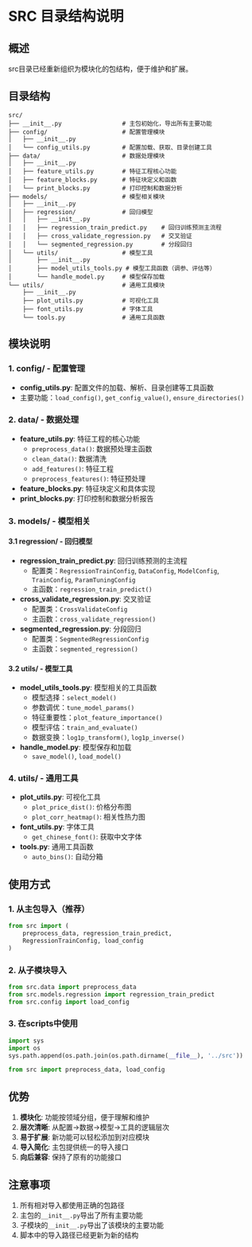 # SRC 目录结构说明

## 概述
src目录已经重新组织为模块化的包结构，便于维护和扩展。

## 目录结构
```
src/
├── __init__.py                 # 主包初始化，导出所有主要功能
├── config/                     # 配置管理模块
│   ├── __init__.py
│   └── config_utils.py         # 配置加载、获取、目录创建工具
├── data/                       # 数据处理模块
│   ├── __init__.py
│   ├── feature_utils.py        # 特征工程核心功能
│   ├── feature_blocks.py       # 特征块定义和函数
│   └── print_blocks.py         # 打印控制和数据分析
├── models/                     # 模型相关模块
│   ├── __init__.py
│   ├── regression/             # 回归模型
│   │   ├── __init__.py
│   │   ├── regression_train_predict.py    # 回归训练预测主流程
│   │   ├── cross_validate_regression.py   # 交叉验证
│   │   └── segmented_regression.py        # 分段回归
│   └── utils/                  # 模型工具
│       ├── __init__.py
│       ├── model_utils_tools.py # 模型工具函数（调参、评估等）
│       └── handle_model.py     # 模型保存加载
└── utils/                      # 通用工具模块
    ├── __init__.py
    ├── plot_utils.py           # 可视化工具
    ├── font_utils.py           # 字体工具
    └── tools.py                # 通用工具函数
```

## 模块说明

### 1. config/ - 配置管理
- **config_utils.py**: 配置文件的加载、解析、目录创建等工具函数
- 主要功能：`load_config()`, `get_config_value()`, `ensure_directories()`

### 2. data/ - 数据处理
- **feature_utils.py**: 特征工程的核心功能
  - `preprocess_data()`: 数据预处理主函数
  - `clean_data()`: 数据清洗
  - `add_features()`: 特征工程
  - `preprocess_features()`: 特征预处理
- **feature_blocks.py**: 特征块定义和具体实现
- **print_blocks.py**: 打印控制和数据分析报告

### 3. models/ - 模型相关
#### 3.1 regression/ - 回归模型
- **regression_train_predict.py**: 回归训练预测的主流程
  - 配置类：`RegressionTrainConfig`, `DataConfig`, `ModelConfig`, `TrainConfig`, `ParamTuningConfig`
  - 主函数：`regression_train_predict()`
- **cross_validate_regression.py**: 交叉验证
  - 配置类：`CrossValidateConfig`
  - 主函数：`cross_validate_regression()`
- **segmented_regression.py**: 分段回归
  - 配置类：`SegmentedRegressionConfig`
  - 主函数：`segmented_regression()`

#### 3.2 utils/ - 模型工具
- **model_utils_tools.py**: 模型相关的工具函数
  - 模型选择：`select_model()`
  - 参数调优：`tune_model_params()`
  - 特征重要性：`plot_feature_importance()`
  - 模型评估：`train_and_evaluate()`
  - 数据变换：`log1p_transform()`, `log1p_inverse()`
- **handle_model.py**: 模型保存和加载
  - `save_model()`, `load_model()`

### 4. utils/ - 通用工具
- **plot_utils.py**: 可视化工具
  - `plot_price_dist()`: 价格分布图
  - `plot_corr_heatmap()`: 相关性热力图
- **font_utils.py**: 字体工具
  - `get_chinese_font()`: 获取中文字体
- **tools.py**: 通用工具函数
  - `auto_bins()`: 自动分箱

## 使用方式

### 1. 从主包导入（推荐）
```python
from src import (
    preprocess_data, regression_train_predict, 
    RegressionTrainConfig, load_config
)
```

### 2. 从子模块导入
```python
from src.data import preprocess_data
from src.models.regression import regression_train_predict
from src.config import load_config
```

### 3. 在scripts中使用
```python
import sys
import os
sys.path.append(os.path.join(os.path.dirname(__file__), '../src'))

from src import preprocess_data, load_config
```

## 优势

1. **模块化**: 功能按领域分组，便于理解和维护
2. **层次清晰**: 从配置→数据→模型→工具的逻辑层次
3. **易于扩展**: 新功能可以轻松添加到对应模块
4. **导入简化**: 主包提供统一的导入接口
5. **向后兼容**: 保持了原有的功能接口

## 注意事项

1. 所有相对导入都使用正确的包路径
2. 主包的`__init__.py`导出了所有主要功能
3. 子模块的`__init__.py`导出了该模块的主要功能
4. 脚本中的导入路径已经更新为新的结构 